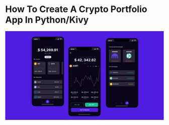 # **How To Create A Crypto Portfolio App In Python/Kivy**
![App Screenshots](/data/cover.png "Fruit and Veg App UI")
